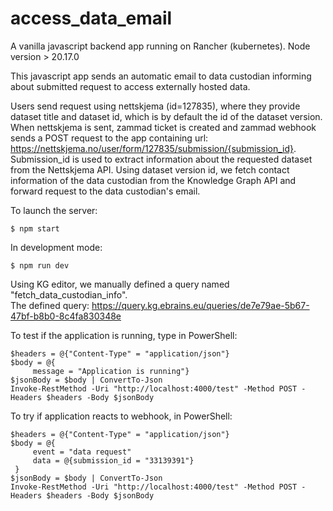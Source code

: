 # access_data_email

A vanilla javascript backend app running on Rancher (kubernetes). Node version > 20.17.0

This javascript app sends an automatic email to data custodian informing about submitted request to access externally hosted data.

Users send request using nettskjema (id=127835), where they provide dataset title and dataset id, which is by default the id of the dataset version. When nettskjema is sent, zammad ticket is created and zammad webhook sends a POST request to the app containing url: https://nettskjema.no/user/form/127835/submission/{submission_id}. Submission_id is used to extract information about the requested dataset from the Nettskjema API. Using dataset version id, we fetch contact information of the data custodian from the Knowledge Graph API and forward request to the data custodian's email.

To launch the server:

```
$ npm start
```

In development mode:

```
$ npm run dev
```

Using KG editor, we manually defined a query named "fetch_data_custodian_info".  
The defined query: https://query.kg.ebrains.eu/queries/de7e79ae-5b67-47bf-b8b0-8c4fa830348e

To test if the application is running, type in PowerShell:

```
$headers = @{"Content-Type" = "application/json"}
$body = @{
     message = "Application is running"}
$jsonBody = $body | ConvertTo-Json
Invoke-RestMethod -Uri "http://localhost:4000/test" -Method POST -Headers $headers -Body $jsonBody
```

To try if application reacts to webhook, in PowerShell:

```
$headers = @{"Content-Type" = "application/json"}
$body = @{
     event = "data request"
     data = @{submission_id = "33139391"}
 }
$jsonBody = $body | ConvertTo-Json
Invoke-RestMethod -Uri "http://localhost:4000/test" -Method POST -Headers $headers -Body $jsonBody
```
